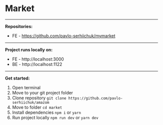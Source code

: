# Market
***

**Repositories:**
- FE - https://github.com/pavlo-serhiichuk/mymarket
***
**Project runs locally on:**
- FE - http://localhost:3000
- BE - http://localhost:1122
***
**Get started:**
1. Open terminal
2. Move to your git project folder
3. Clone repository ```git clone https://github.com/pavlo-serhiichuk/amazom```
4. Move to folder ```cd market```
5. Install dependencies ```npm i``` or ```yarn```
6. Run project locally ```npm run dev``` or ```yarn dev```






